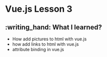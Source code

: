 <h1>Vue.js Lesson 3</h1>

<h2>:writing_hand: What I learned?</h2>
<ul>
<li>How add pictures to html with vue.js</li>
<li>how add links to html with vue.js</li>
<li>attribute binding in vue.js</li>
</ul>
